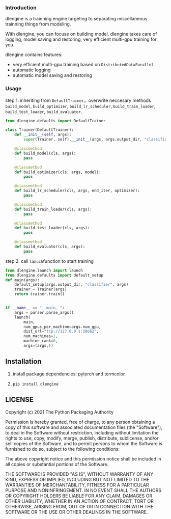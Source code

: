 ### Introduction
dlengine is a trainning engine targeting to separating miscellaneous trainning things from modeling.


With dlengine, you can focuse on building model. dlengine takes care of logging, model saving and restoring, very efficient multi-gpu training for you.


dlengine contains features:
- very efficient multi-gpu training based on `DistributedDataParallel`
- automatic logging 
- automatic model saving and restoring


### Usage
step 1. inheriting from `DefaultTrainer`，overwrite neccesary methods `build_model`, `build_optimizer`, `build_lr_scheduler`, `build_train_loader`, `build_test_loader`, `build_evaluator`.
```python
from dlengine.defaults import DefaultTrainer

class Trainer(DefaultTrainer):
    def __init__(self, args):
        super(Trainer, self).__init__(args, args.output_dir, "classifier", args.num_epoch, args.log_every_n_epoch)

    @classmethod
    def build_model(cls, args):
        pass

    @classmethod
    def build_optimizer(cls, args, model):
        pass

    @classmethod
    def build_lr_scheduler(cls, args, end_iter, optimizer):
        pass

    @classmethod
    def build_train_loader(cls, args):
        pass

    @classmethod
    def build_test_loader(cls, args):
        pass

    @classmethod
    def build_evaluator(cls, args):
        pass
```

step 2. call `lanuch`function to start training

```python
from dlengine.launch import launch
from dlengine.defaults import default_setup
def main(args):
    default_setup(args.output_dir, "classifier", args)
    trainer = Trainer(args)
    return trainer.train()


if __name__ == "__main__":
    args = parser.parse_args()
    launch(
        main,
        num_gpus_per_machine=args.num_gpu,
        dist_url="tcp://127.0.0.1:28662",
        num_machines=1,
        machine_rank=0,
        args=(args,))
```

## Installation

1. install package dependencies: pytorch and termcolor. 

2. `pip install dlengine`


## LICENSE

Copyright (c) 2021 The Python Packaging Authority

Permission is hereby granted, free of charge, to any person obtaining a copy
of this software and associated documentation files (the "Software"), to deal
in the Software without restriction, including without limitation the rights
to use, copy, modify, merge, publish, distribute, sublicense, and/or sell
copies of the Software, and to permit persons to whom the Software is
furnished to do so, subject to the following conditions:

The above copyright notice and this permission notice shall be included in all
copies or substantial portions of the Software.

THE SOFTWARE IS PROVIDED "AS IS", WITHOUT WARRANTY OF ANY KIND, EXPRESS OR
IMPLIED, INCLUDING BUT NOT LIMITED TO THE WARRANTIES OF MERCHANTABILITY,
FITNESS FOR A PARTICULAR PURPOSE AND NONINFRINGEMENT. IN NO EVENT SHALL THE
AUTHORS OR COPYRIGHT HOLDERS BE LIABLE FOR ANY CLAIM, DAMAGES OR OTHER
LIABILITY, WHETHER IN AN ACTION OF CONTRACT, TORT OR OTHERWISE, ARISING FROM,
OUT OF OR IN CONNECTION WITH THE SOFTWARE OR THE USE OR OTHER DEALINGS IN THE
SOFTWARE.
